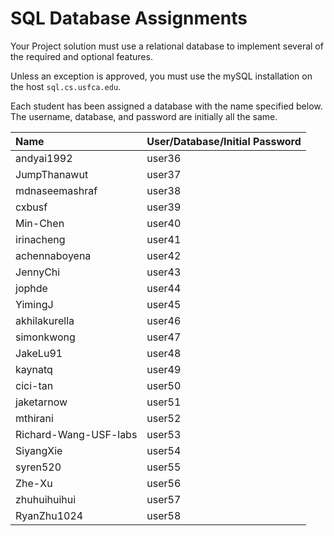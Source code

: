 SQL Database Assignments
===========================

Your Project solution must use a relational database to implement several of the required and optional features. 

Unless an exception is approved, you must use the mySQL installation on the host `sql.cs.usfca.edu`. 

Each student has been assigned a database with the name specified below. The username, database, and password are initially all the same.

| Name | User/Database/Initial Password |
| :---- | ---- |
| andyai1992 | user36 |
| JumpThanawut | user37 |
| mdnaseemashraf | user38 |
| cxbusf | user39 |
| Min-Chen | user40 |
| irinacheng | user41 |
| achennaboyena | user42 |
| JennyChi | user43 |
| jophde | user44 |
| YimingJ | user45 |
| akhilakurella | user46 |
| simonkwong | user47 |
| JakeLu91 | user48 |
| kaynatq | user49 |
| cici-tan | user50 |
| jaketarnow | user51 |
| mthirani | user52 |
| Richard-Wang-USF-labs | user53 |
| SiyangXie | user54 |
| syren520 | user55 |
| Zhe-Xu | user56 |
| zhuhuihuihui  | user57  |
| RyanZhu1024 | user58 |